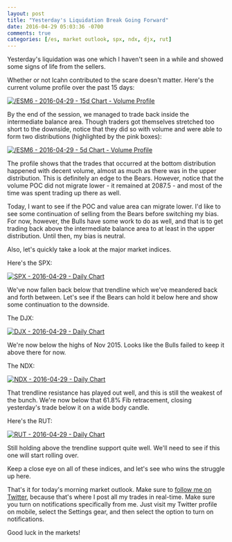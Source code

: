 ```yaml
---
layout: post
title: "Yesterday's Liquidation Break Going Forward"
date: 2016-04-29 05:03:36 -0700
comments: true
categories: [/es, market outlook, spx, ndx, djx, rut]
---
```


Yesterday's liquidation was one which I haven't seen in a while and showed some signs of life from the sellers.

Whether or not Icahn contributed to the scare doesn't matter. Here's the current volume profile over the past 15 days:

[![/ESM6 - 2016-04-29 - 15d Chart - Volume Profile](/images/blog/04292016/es.png)](/images/blog/04292016/es.png)

By the end of the session, we managed to trade back inside the intermediate balance area. Though traders got themselves stretched too short to the downside, notice that they did so with volume and were able to form two distributions (highlighted by the pink boxes):

[![/ESM6 - 2016-04-29 - 5d Chart - Volume Profile](/images/blog/04292016/es_zoomed.png)](/images/blog/04292016/es_zoomed.png)

The profile shows that the trades that occurred at the bottom distribution happened with decent volume, almost as much as there was in the upper distribution. This is definitely an edge to the Bears. However, notice that the volume POC did not migrate lower - it remained at 2087.5 - and most of the time was spent trading up there as well.

Today, I want to see if the POC and value area can migrate lower. I'd like to see some continuation of selling from the Bears before switching my bias. For now, however, the Bulls have some work to do as well, and that is to get trading back above the intermediate balance area to at least in the upper distribution. Until then, my bias is neutral.

Also, let's quickly take a look at the major market indices.

Here's the SPX:

[![SPX - 2016-04-29 - Daily Chart](/images/blog/04292016/spx.png)](/images/blog/04292016/spx.png)

We've now fallen back below that trendline which we've meandered back and forth between. Let's see if the Bears can hold it below here and show some continuation to the downside.

The DJX:

[![DJX - 2016-04-29 - Daily Chart](/images/blog/04292016/djx.png)](/images/blog/04292016/djx.png)

We're now below the highs of Nov 2015. Looks like the Bulls failed to keep it above there for now.

The NDX:

[![NDX - 2016-04-29 - Daily Chart](/images/blog/04292016/ndx.png)](/images/blog/04292016/ndx.png)

That trendline resistance has played out well, and this is still the weakest of the bunch. We're now below that 61.8% Fib retracement, closing yesterday's trade below it on a wide body candle.

Here's the RUT:

[![RUT - 2016-04-29 - Daily Chart](/images/blog/04292016/rut.png)](/images/blog/04292016/rut.png)

Still holding above the trendline support quite well. We'll need to see if this one will start rolling over.

Keep a close eye on all of these indices, and let's see who wins the struggle up here.

That's it for today's morning market outlook. Make sure to [follow me on Twitter](https://twitter.com/theta_positive "Follow @thetatrades on Twitter"), because that's where I post all my trades in real-time. Make sure you turn on notifications specifically from me. Just visit my Twitter profile on mobile, select the Settings gear, and then select the option to turn on notifications.

Good luck in the markets!
